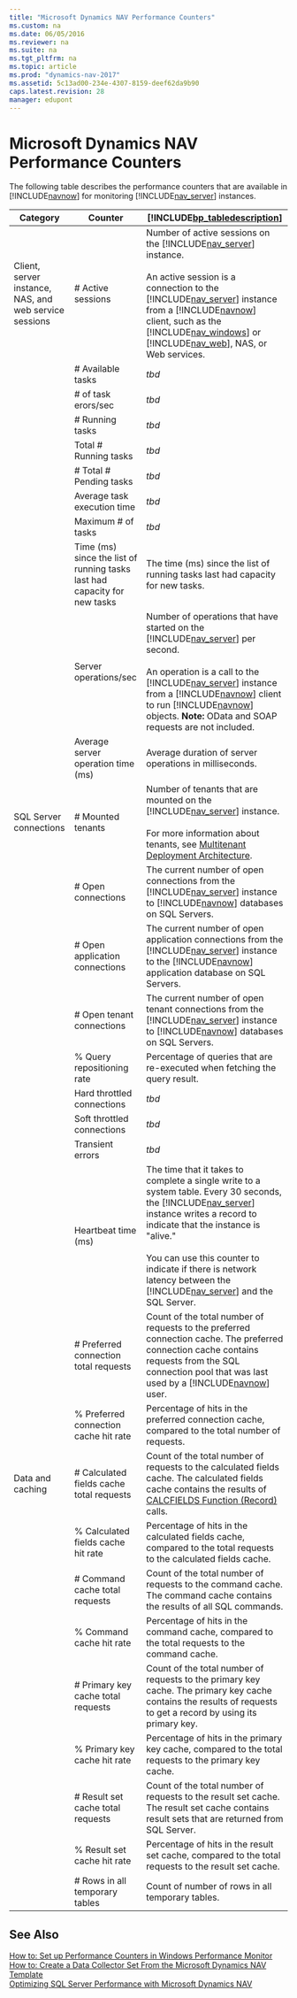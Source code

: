 ```yaml
---
title: "Microsoft Dynamics NAV Performance Counters"
ms.custom: na
ms.date: 06/05/2016
ms.reviewer: na
ms.suite: na
ms.tgt_pltfrm: na
ms.topic: article
ms.prod: "dynamics-nav-2017"
ms.assetid: 5c13ad00-234e-4307-8159-deef62da9b90
caps.latest.revision: 28
manager: edupont
---
```

# Microsoft Dynamics NAV Performance Counters
The following table describes the performance counters that are available in [!INCLUDE[navnow](includes/navnow_md.md)] for monitoring [!INCLUDE[nav_server](includes/nav_server_md.md)] instances.  

|Category|Counter|[!INCLUDE[bp_tabledescription](includes/bp_tabledescription_md.md)]|  
|--------------|-------------|---------------------------------------|  
|Client, server instance, NAS, and web service sessions|\# Active sessions|Number of active sessions on the [!INCLUDE[nav_server](includes/nav_server_md.md)] instance.<br /><br /> An active session is a connection to the [!INCLUDE[nav_server](includes/nav_server_md.md)] instance from a [!INCLUDE[navnow](includes/navnow_md.md)] client, such as the [!INCLUDE[nav_windows](includes/nav_windows_md.md)] or [!INCLUDE[nav_web](includes/nav_web_md.md)], NAS, or Web services.|
|<br />|# Available tasks|*tbd*|
|<br />|# of task erors/sec|*tbd*|
|<br />|# Running tasks|*tbd*|
|<br />|Total # Running tasks|*tbd*|
|<br />|# Total # Pending tasks|*tbd*|
|<br />|Average task execution time|*tbd*|
|<br />|Maximum # of tasks|*tbd*|
|<br />|Time (ms) since the list of running tasks last had capacity for new tasks|The time (ms) since the list of running tasks last had capacity for new tasks.|
|<br />|Server operations/sec|Number of operations that have started on the [!INCLUDE[nav_server](includes/nav_server_md.md)] per second.<br /><br /> An operation is a call to the [!INCLUDE[nav_server](includes/nav_server_md.md)] instance from a [!INCLUDE[navnow](includes/navnow_md.md)] client to run [!INCLUDE[navnow](includes/navnow_md.md)] objects. **Note:**  OData and SOAP requests are not included.|
|<br />|Average server operation time \(ms\)|Average duration of server operations in milliseconds.|
|SQL Server connections|\# Mounted tenants|Number of tenants that are mounted on the [!INCLUDE[nav_server](includes/nav_server_md.md)] instance.<br /><br /> For more information about tenants, see [Multitenant Deployment Architecture](Multitenant-Deployment-Architecture.md).|
|<br />|\# Open connections|The current number of open connections from the [!INCLUDE[nav_server](includes/nav_server_md.md)] instance to [!INCLUDE[navnow](includes/navnow_md.md)] databases on SQL Servers.|
|<br />|# Open application connections|The current number of open application connections from the [!INCLUDE[nav_server](includes/nav_server_md.md)] instance to the [!INCLUDE[navnow](includes/navnow_md.md)] application database on SQL Servers.|
|<br />|\# Open tenant connections|The current number of open tenant connections from the [!INCLUDE[nav_server](includes/nav_server_md.md)] instance to [!INCLUDE[navnow](includes/navnow_md.md)] databases on SQL Servers.|
|<br />|% Query repositioning rate|Percentage of queries that are re-executed when fetching the query result.|
|<br />|Hard throttled connections|*tbd*|
|<br />|Soft throttled connections|*tbd*|
|<br />|Transient errors|*tbd*|
|<br />|Heartbeat time \(ms\)|The time that it takes to complete a single write to a system table. Every 30 seconds, the [!INCLUDE[nav_server](includes/nav_server_md.md)] instance writes a record to indicate that the instance is "alive."<br /><br /> You can use this counter to indicate if there is network latency between the [!INCLUDE[nav_server](includes/nav_server_md.md)] and the SQL Server.|
|<br />|\# Preferred connection total requests|Count of the total number of requests to the preferred connection cache. The preferred connection cache contains requests from the SQL connection pool that was last used by a [!INCLUDE[navnow](includes/navnow_md.md)] user.|
|<br />|% Preferred connection cache hit rate|Percentage of hits in the preferred connection cache, compared to the total number of requests.|
|Data and caching|\# Calculated fields cache total requests|Count of the total number of requests to the calculated fields cache. The calculated fields cache contains the results of [CALCFIELDS Function \(Record\)](CALCFIELDS-Function--Record-.md) calls.|
|<br />|% Calculated fields cache hit rate|Percentage of hits in the calculated fields cache, compared to the total requests to the calculated fields cache.|
|<br />|\# Command cache total requests|Count of the total number of requests to the command cache. The command cache contains the results of all SQL commands.|
|<br />|% Command cache hit rate|Percentage of hits in the command cache, compared to the total requests to the command cache.|
|<br />|\# Primary key cache total requests|Count of the total number of requests to the primary key cache. The primary key cache contains the results of requests to get a record by using its primary key.|
|<br />|% Primary key cache hit rate|Percentage of hits in the primary key cache, compared to the total requests to the primary key cache.|  
|<br />|\# Result set cache total requests|Count of the total number of requests to the result set cache. The result set cache contains result sets that are returned from SQL Server.|
|<br />|% Result set cache hit rate|Percentage of hits in the result set cache, compared to the total requests to the result set cache.|
|<br />|\# Rows in all temporary tables|Count of number of rows in all temporary tables.|

## See Also  
 [How to: Set up Performance Counters in Windows Performance Monitor](How-to--Set-up-Performance-Counters-in-Windows-Performance-Monitor.md)   
 [How to: Create a Data Collector Set From the Microsoft Dynamics NAV Template](How-to--Create-a-Data-Collector-Set-From-the-Microsoft-Dynamics-NAV-Template.md)   
 [Optimizing SQL Server Performance with Microsoft Dynamics NAV](Optimizing-SQL-Server-Performance-with-Microsoft-Dynamics-NAV.md)   
<!-- temporatily removed until we determine our support for this [Microsoft Dynamics NAV Management Pack for System Center Operations Manager](http://go.microsoft.com/fwlink/?LinkID=722863) -->
